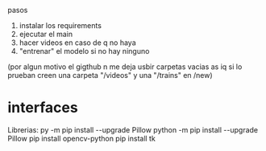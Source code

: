 pasos
1. instalar los requirements
2. ejecutar el main
3. hacer videos en caso de q no haya
4. "entrenar" el modelo si no hay ninguno

(por algun motivo el gigthub n me deja usbir carpetas vacias as iq si lo prueban creen una carpeta "/videos" y una "/trains" en /new)

# interfaces
Librerias:
py -m pip install --upgrade Pillow
python -m pip install --upgrade Pillow
pip install opencv-python
pip install tk
